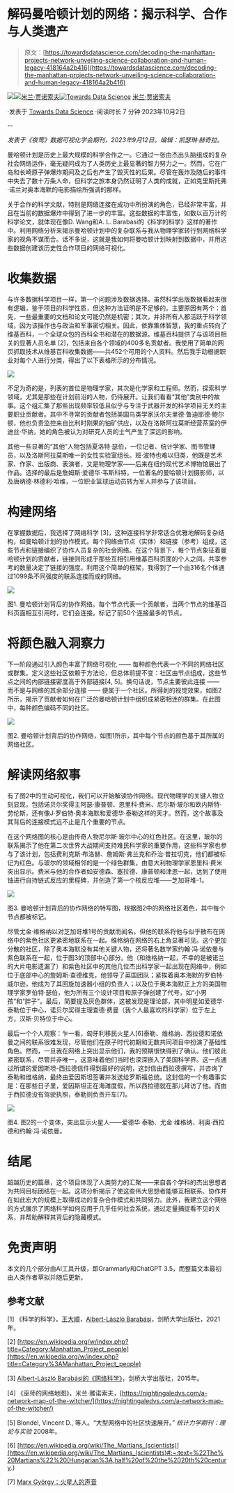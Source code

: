 # 解码曼哈顿计划的网络：揭示科学、合作与人类遗产

> 原文：[https://towardsdatascience.com/decoding-the-manhattan-projects-network-unveiling-science-collaboration-and-human-legacy-418164a2b416](https://towardsdatascience.com/decoding-the-manhattan-projects-network-unveiling-science-collaboration-and-human-legacy-418164a2b416)

![](../Images/34cfb08c6e319663d985c29fa40052ff.png)[](https://medium.com/@janosovm?source=post_page-----418164a2b416--------------------------------)[![米兰·贾诺索夫](../Images/77b62460041f66ec4585a81baef81a03.png)](https://medium.com/@janosovm?source=post_page-----418164a2b416--------------------------------)[](https://towardsdatascience.com/?source=post_page-----418164a2b416--------------------------------)[![Towards Data Science](../Images/a6ff2676ffcc0c7aad8aaf1d79379785.png)](https://towardsdatascience.com/?source=post_page-----418164a2b416--------------------------------) [米兰·贾诺索夫](https://medium.com/@janosovm?source=post_page-----418164a2b416--------------------------------)

·发表于 [Towards Data Science](https://towardsdatascience.com/?source=post_page-----418164a2b416--------------------------------) ·阅读时长 7 分钟·2023年10月2日

--

*发表于《夜莺》数据可视化学会期刊，2023年9月12日。编辑：凯瑟琳·赫奇拉。*

曼哈顿计划是历史上最大规模的科学合作之一。它通过一张由杰出头脑组成的复杂社会网络运作，毫无疑问成为了人类历史上最显著的智力努力之一。然而，它在广岛和长崎原子弹爆炸期间及之后也产生了毁灭性的后果。尽管在轰炸及随后的事件中失去了数十万条人命，但科学之旅本身仍然证明了人类的成就，正如克里斯托弗·诺兰对奥本海默的电影描绘所强调的那样。

关于合作的科学文献，特别是网络连接在成功中所扮演的角色，已经非常丰富，并且在当前的数据爆炸中得到了进一步的丰富。这些数据的丰富性，如数以百万计的科学论文，就体现在像D. Wang和A. L. Barabási的《科学的科学》这样的著作中。利用网络分析来揭示曼哈顿计划中的复杂联系与我从物理学家转行到网络科学家的视角不谋而合。话不多说，这就是我如何将曼哈顿计划映射到数据中，并用这些数据创建该历史性合作项目的网络可视化。

# 收集数据

与许多数据科学项目一样，第一个问题涉及数据选择。虽然科学出版数据看起来很有逻辑，鉴于项目的科学性质，但这种方法证明是不足够的。主要原因有两个：首先，一些最重要的文档和论文可能仍然是机密；其次，并非所有人都活跃于科学领域，因为该操作也与政治和军事密切相关。因此，依靠集体智慧，我的重点转向了维基百科，一个全球众包的百科全书和潜在的数据源。维基百科提供了与该项目相关的显著人员名单 [2]，包括来自各个领域的400多名贡献者。我使用了简单的网页抓取技术从维基百科收集数据——共452个可用的个人资料。然后我手动根据职业对每个人进行分类，得出了以下表格所示的分布情况。

![](../Images/6839a3ccda58179a8b18a47be48ea2cb.png)

不足为奇的是，列表的首位是物理学家，其次是化学家和工程师。然而，探索科学领域，尤其是那些在计划前沿的人物，仍待展开。让我们看看“其他”类别中的故事。这个组汇集了那些出现频率较低且似乎与专注于武器开发的科学项目无关的主要职业贡献者。其中不寻常的贡献者包括美国鸟类学家沃尔夫里德·鲁迪耶德·鲍尔顿，他也负责监控来自比利时刚果的铀矿供应，以及在洛斯阿拉莫斯经营茶室的伊迪丝·华纳，她的角色被认为对研究人员的士气产生了深远的影响。

其他一些显著的“其他”人物包括夏洛特·瑟伯，一位记者、统计学家、图书管理员，以及洛斯阿拉莫斯唯一的女性实验室组长。班·波特也难以归类，他既是艺术家、作家、出版商、表演者，又是物理学家——后来在纽约现代艺术博物馆展出了作品。选择的最后是詹姆斯·爱德华·韦斯科特，一位著名的曼哈顿计划摄影师，以及唐纳德·林德利·哈维，一位职业篮球运动员转为军人并参与了该项目。

# 构建网络

在掌握数据后，我选择了网络科学 [3]，这种连接科学非常适合优雅地解码复杂结构，如曼哈顿计划的协作模式。每个网络由节点（实体）和链接（参考）组成，这些节点和链接编织了协作人员复杂的社会网络。在这个背景下，每个节点象征着曼哈顿计划的贡献者，链接则形成于那些互相引用维基百科页面的个人之间。共享参考的数量决定了链接的强度。利用这个简单的框架，我得到了一个由316名个体通过1099条不同强度的联系连接而成的网络。

![](../Images/d1d3eb184ebc96ce11bf0766048383ad.png)

图1\. 曼哈顿计划背后的协作网络。每个节点代表一个贡献者，当两个节点的维基百科页面相互引用时，它们会连接。标记了前50个连接最多的节点。

# 将颜色融入洞察力

下一阶段通过引入颜色丰富了网络可视化 —— 每种颜色代表一个不同的网络社区或群集。定义这些社区依赖于方法论，但总体前提不变：社区由节点组成，这些节点之间的内部链接密度高于外部链接[4, 5]。换句话说，节点主要彼此连接 —— 而不是与网络的其余部分连接 —— 便属于一个社区。所得到的视觉效果，如图2所示，揭示了贡献者如何在广泛的曼哈顿计划中组织成紧密相连的群集。在此图中，每种颜色编码不同的社区。

![](../Images/c66ca0546303d20bfbae81c9890bb02c.png)

图2\. 曼哈顿计划背后的协作网络，如图1所示，其中每个节点的颜色基于其所属的网络社区。

# 解读网络叙事

有了图2中的生动可视化，我们可以开始解读协作网络。现代物理学的关键人物立刻显现，包括诺贝尔奖得主阿瑟·康普顿、恩里科·费米、尼尔斯·玻尔和欧内斯特·劳伦斯，还有像J·罗伯特·奥本海默和爱德华·泰勒这样的天才。然而，这个故事及其背后的连接模式远不止是几个重要的节点。

在这个网络图的核心是由传奇人物尼尔斯·玻尔中心的红色社区。在这里，玻尔的联系揭示了他在第二次世界大战期间支持难民科学家的重要作用，这些科学家也参与了该计划，包括费利克斯·布洛赫、詹姆斯·弗兰克和乔治·普拉切克，他们都被标记为红色。与玻尔的领域相邻的是一个绿色群集，由意大利物理学家恩里科·费米突出显示。费米与他的合作者如安德森、塞拉德、康普顿和津恩一起，达到了使用铀进行自持链式反应的里程碑，并创造了第一个核反应堆——芝加哥堆-1。

![](../Images/34cfb08c6e319663d985c29fa40052ff.png)

图3\. 曼哈顿计划背后的协作网络的特写图，根据图2中的网络社区着色，其中每个节点都被标记。

尽管尤金·维格纳以对芝加哥堆1号的贡献而闻名，但他的联系将他与似乎散布在网络中的紫色社区更紧密地联系在一起。维格纳在网络的右上角显著可见。这个更加分散的社区，除了奥本海默没有其他关键人物，还将著名数学家约翰·冯·诺依曼与紫色联系在一起，位于图3的顶部中心部分。他（和维格纳一起，不幸的是被诺兰的大片电影遗漏了）和紫色社区中的其他几位杰出科学家一起出现在网络中，例如位于底部中心的詹姆斯·查德维克，他领导了英国团队；紧挨着奥本海默的罗伯特·威尔逊，他成为了其回旋加速器小组的负责人；以及位于奥本海默正上方的美国物理学家罗伯特·瑟伯，他为所有三个设计项目和原子弹创建了代号，如“小男孩”和“胖子”。最后，简要提及灰色群体，这被发现是理论部，其中明星如爱德华·泰勒位于中心，诺贝尔奖得主理查德·费曼（我个人最喜欢的科学家）位于左上方，汉斯·贝特位于中心。

最后一个个人观察：乍一看，匈牙利移民火星人[6]泰勒、维格纳、西拉德和诺依曼之间的联系很难发现，尽管他们在原子时代初期和无数共同项目中扮演了基础性角色。然而，一旦我在网络上突出显示他们，我的预期很快得到了确认。他们彼此紧密联系，尽管并非唯一，这意味着他们当时也深深嵌入了美国科学界。这一点通过所谓的爱因斯坦-西拉德信件得到最好的说明，这封信由西拉德撰写，并咨询了泰勒和维格纳，最终由爱因斯坦签署并发送给罗斯福总统。这封信的一个有趣事实是：在那些日子里，爱因斯坦正在海滩度假，所以西拉德就在那儿拜访了他。而由于西拉德没有驾驶执照，泰勒则负责开车[7]。

![](../Images/40edaaa59105ea672c2f8d5b2ef1c05d.png)

图4. 图2的一个变体，突出显示火星人——爱德华·泰勒、尤金·维格纳、利奥·西拉德和约翰·冯·诺依曼。

# 结尾

超越历史的篇章，这个项目体现了人类努力的汇聚——来自各个学科的杰出思想者为共同目标团结在一起。这项分析揭示了使这些伟大思想者能够互相联系、协作并在如此宏大的规模上取得成功的复杂合作模式和共同努力。此外，我建立这个网络的方式展示了网络科学如何应用于几乎任何社会系统，通过定量捕捉看不见的关系，并帮助解释其背后的隐藏模式。

# 免责声明

本文的几个部分由AI工具升级，即Grammarly和ChatGPT 3.5，而整篇文本最初由人类作者草拟并随后更新。

## 参考文献

[1] 《科学的科学》，[王大顺](https://www.amazon.com/s/ref=dp_byline_sr_book_1?ie=UTF8&field-author=Dashun+Wang&text=Dashun+Wang&sort=relevancerank&search-alias=books)，[Albert-László Barabási](https://www.amazon.com/Albert-L%C3%A1szl%C3%B3-Barab%C3%A1si/e/B001IGQIYW/ref=dp_byline_cont_book_2)，剑桥大学出版社，2021年。

[2] [https://en.wikipedia.org/w/index.php?title=Category:Manhattan_Project_people](https://en.wikipedia.org/w/index.php?title=Category%3AManhattan_Project_people)

[3] [Albert-László Barabási的《网络科学》](http://networksciencebook.com/)，剑桥大学出版社，2015年。

[4] 《巫师的网络地图》，米兰·雅诺索夫，[https://nightingaledvs.com/a-network-map-of-the-witcher/](https://nightingaledvs.com/a-network-map-of-the-witcher/)

[5] Blondel, Vincent D., 等人。“大型网络中的社区快速展开。” *统计力学期刊：理论与实验* 2008年。

[6] [https://en.wikipedia.org/wiki/The_Martians_(scientists)](https://en.wikipedia.org/wiki/The_Martians_(scientists)#:~:text=%22The%20Martians%22%20(Hungarian%3A,half%20of%20the%2020th%20century.)

[7] [Marx György：火星人的声音](https://bookline.hu/product/home.action?_v=Marx_Gyorgy_The_voice_of_the_Martians&type=22&id=86798)
